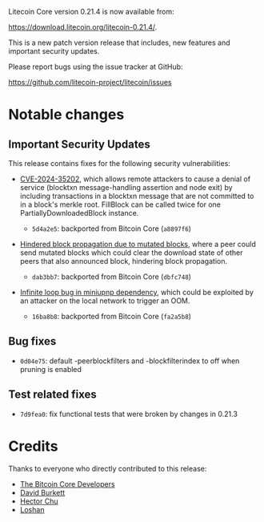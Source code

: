 Litecoin Core version 0.21.4 is now available from:

 <https://download.litecoin.org/litecoin-0.21.4/>.

This is a new patch version release that includes, new features and important security updates.

Please report bugs using the issue tracker at GitHub:

  <https://github.com/litecoin-project/litecoin/issues>

Notable changes
===============

Important Security Updates
--------------------------

This release contains fixes for the following security vulnerabilities:

- [CVE-2024-35202](https://www.cvedetails.com/cve/CVE-2024-35202/),
which allows remote attackers to cause a denial of service (blocktxn message-handling assertion and node exit)
by including transactions in a blocktxn message that are not committed to in a block's merkle root.
FillBlock can be called twice for one PartiallyDownloadedBlock instance.
  - `5d4a2e5`: backported from Bitcoin Core (`a8897f6`)

- [Hindered block propagation due to mutated blocks](https://bitcoincore.org/en/2024/10/08/disclose-mutated-blocks-hindering-propagation/),
where a peer could send mutated blocks which could clear the download state of other peers that also announced block, hindering block propagation.
  - `dab3bb7`: backported from Bitcoin Core (`dbfc748`)

- [Infinite loop bug in miniupnp dependency](https://bitcoincore.org/en/2024/07/31/disclose-upnp-oom/),
which could be exploited by an attacker on the local network to trigger an OOM.
  - `16ba8b8`: backported from Bitcoin Core (`fa2a5b8`)

Bug fixes
---------
- `0d04e75`: default -peerblockfilters and -blockfilterindex to off when pruning is enabled

Test related fixes
------------------
- `7d9fea0`: fix functional tests that were broken by changes in 0.21.3

Credits
=======

Thanks to everyone who directly contributed to this release:

- [The Bitcoin Core Developers](https://github.com/bitcoin/bitcoin/)
- [David Burkett](https://github.com/DavidBurkett/)
- [Hector Chu](https://github.com/hectorchu)
- [Loshan](https://github.com/losh11)